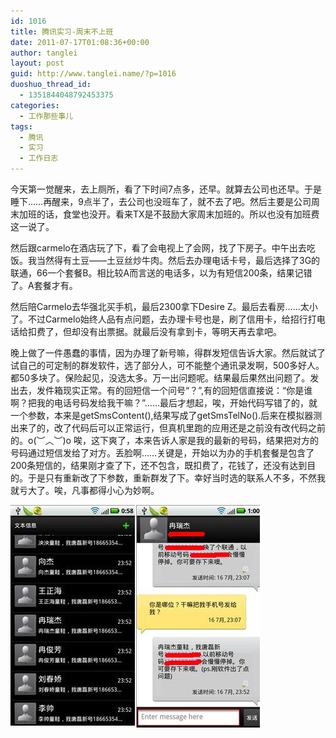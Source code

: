 ```yaml
---
id: 1016
title: 腾讯实习-周末不上班
date: 2011-07-17T01:08:36+00:00
author: tanglei
layout: post
guid: http://www.tanglei.name/?p=1016
duoshuo_thread_id:
  - 1351844048792453375
categories:
  - 工作那些事儿
tags:
  - 腾讯
  - 实习
  - 工作日志
---
```

今天第一觉醒来，去上厕所，看了下时间7点多，还早。就算去公司也还早。于是睡下……再醒来，9点半了，去公司也没班车了，就不去了吧。然后主要是公司周末加班的话，食堂也没开。看来TX是不鼓励大家周末加班的。所以也没有加班费这一说了。

然后跟carmelo在酒店玩了下，看了会电视上了会网，找了下房子。中午出去吃饭。我当然得有土豆——土豆丝炒牛肉。然后去办理电话卡号，最后选择了3G的联通，66一个套餐B。相比较A而言送的电话多，以为有短信200条，结果记错了。A套餐才有。

然后陪Carmelo去华强北买手机，最后2300拿下Desire Z。最后去看房……太小了。不过Carmelo始终人品有点问题，去办理卡号也是，刷了信用卡，给招行打电话给扣费了，但却没有出票据。就最后没有拿到卡，等明天再去拿吧。

晚上做了一件愚蠢的事情，因为办理了新号嘛，得群发短信告诉大家。然后就试了试自己的可定制的群发软件，选了部分人，可不能整个通讯录发啊，500多好人。都50多块了。保险起见，没选太多。万一出问题呢。结果最后果然出问题了。发出去，发件箱现实正常。有的回短信一个问号“？”,有的回短信直接说：“你是谁啊？把我的电话号码发给我干嘛？”……最后才想起，唉，开始代码写错了的，就一个参数，本来是getSmsContent(),结果写成了getSmsTelNo().后来在模拟器测出来了的，改了代码后可以正常运行，但真机里跑的应用还是之前没有改代码之前的。o(︶︿︶)o 唉，这下爽了，本来告诉人家是我的最新的号码，结果把对方的号码通过短信发给了对方。丢脸啊……关键是，开始以为办的手机套餐是包含了200条短信的，结果刚才查了下，还不包含，既扣费了，花钱了，还没有达到目的。于是只有重新改了下参数，重新群发了下。幸好当时选的联系人不多，不然我就亏大了。唉，凡事都得小心为妙啊。

[<img class="aligncenter size-full wp-image-1017" title="msgTools-bug-by-careless" src="/wp-content/uploads/2011/07/msgTools-bug-by-careless.jpg" alt="可定制的短信群发工具bug"  />](/wp-content/uploads/2011/07/msgTools-bug-by-careless.jpg)
